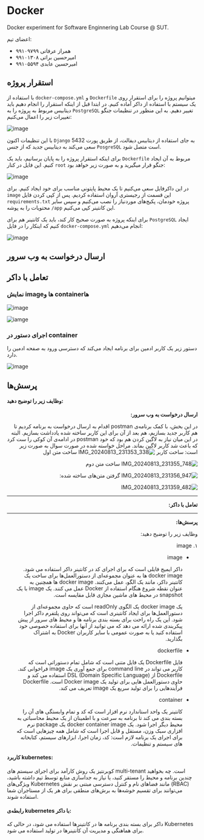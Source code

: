 # Docker


Docker experiment for Software Enginnering Lab Course @ SUT.

اعضای تیم:
- همراز عرفاتی ۹۹۱۰۹۷۹۹
- امیرحسین براتی ۹۹۱۰۱۳۰۸
- امیرحسین عابدی ۹۹۱۰۵۵۹۴

## استقرار پروژه

با استفاده از 
`docker-compose.yml` 
و
`Dockerfile`
میتوانیم پروژه را برای استقرار روی یک سیستم با استفاده از داکر آماده کنیم. در ابتدا قبل از اینکه استقرار را انجام دهیم باید دیتابیس مربوط به پروژه را به 
`PostgreSQL`
تغییر دهیم. به این منظور در تنظیمات جنگو تغییرات زیر را اعمال می‌کنیم:

![image](./images/1-1.png)

با این تنظیمات اکنون 
`Django`
به جای استفاده از دیتابیس دیفالت، از طریق پورت 
5432
سعی می‌کند به دیتابیس جدید که از جنس 
`PosgreSQL`
است متصل شود.

برای اینکه استقرار پروژه را به پایان برسانیم، باید یک 
`Dockerfile`
مربوط به آن ایجاد کنیم. این فایل در کنار
`root`
جنگو قرار میگیرید و به صورت زیر خواهد بود:

![image](./images/1-3.png)

در این داکرفایل سعی می‌کنیم تا یک محیط پایتونی مناسب برای خود ایجاد کنیم. برای 
`image`
این قسمت از رجیستری آروان استفاده کردیم. پس از کپی کردن فایل 
`requirements.txt`
پروژه خودمان، پکیج‌های موردنیاز را نصب می‌کنیم و سپس سایر محتویات را به پوشه 
‍`/app`
این کانتینر کپی می‌کنیم. 

برای اینکه پروژه به صورت صحیح کار کند، باید یک کانتینر هم برای 
`PostgreSQL`
ایجاد کنیم که اینکار را در فایل 
`docker-compose.yml`
انجام می‌دهیم:

![image](./images/1-2.png)

## ارسال درخواست به وب سرور


## تعامل با داکر

### نمایش imageها و containerها
![image](./images/3-1.png)

![iamge](./images/3-2.png)

### اجرای دستور در container
دستور زیر یک کاربر ادمین برای برنامه ایجاد می‌کند که دسترسی ورود به صفحه ادمین را دارد.

![image](./images/3-3.png)

## پرسش‌ها

#### وظایف زیر را توضیح دهید:

<div dir="rtl">

<b>
ارسال درخواست به وب سرور:
</b>

در این بخش، با کمک برنامه‌ی postman اقدام به ارسال درخواست به برنامه کردیم تا هم کاربر جدید بسازیم، هم بعد از آن برای این کاربر ساخته شده یادداشت بسازیم. البته در این میان نیاز به لاگین کردن هم بود که خود postman در ادامه‌ی آن کوکی را ست کرد که باعث شد کاربر لاگین بماند. مراحل خواسته شده در صورت سوال به صورت زیر است:
ساخت کاربر
![IMG_20240813_231353_338](https://github.com/user-attachments/assets/7609b90d-4076-4f61-b3b7-1d1f97cff1c8)
ساخت متن اول

![IMG_20240813_231355_748](https://github.com/user-attachments/assets/f989e360-62a8-4624-bdbf-21902a744844)
ساخت متن دوم

![IMG_20240813_231356_947](https://github.com/user-attachments/assets/4a36f6ea-67e6-4f74-841c-86e86c72da55)
گرفتن متن‌های ساخته شده:

![IMG_20240813_231359_482](https://github.com/user-attachments/assets/27d0b9d8-1ad6-43e6-a8b0-4cdeb3f5d051)



****

<b>
تعامل با داکر:
</b>

****

<b>
پرسش‌ها:
</b>

وظایف زیر را توضیح دهید:

۱. image
- image

    داکر ایمیج 
    فایلی است که برای اجرای کد در کانتینر داکر استفاده می شود.
    docker image
    ها
    به عنوان مجموعه‌ای از دستورالعمل‌ها برای ساخت یک کانتینر داکر، مانند یک الگو، عمل می‌کنند.
    docker image
    ها
    همچنین به عنوان نقطه شروع هنگام استفاده از Docker عمل می کنند.
    یک 
    image
    با یک
    snapshot
    در محیط های ماشین مجازی قابل مقایسه است.

    یک
    docker image 
    یک الگوی readOnly است که حاوی مجموعه‌ای از دستورالعمل‌ها برای ایجاد کانتینری است که می‌تواند روی پلتفرم داکر اجرا شود. این یک راه راحت برای بسته بندی برنامه ها و محیط های سرور از پیش پیکربندی شده ارائه می دهد که می توانید از آنها برای استفاده خصوصی خود استفاده کنید یا به صورت عمومی با سایر کاربران Docker به اشتراک بگذارید.

- dockerfile

    فایل Dockerfile یک فایل متنی است که شامل تمام دستوراتی است که کاربر می تواند در
    command line
    برای جمع آوری یک
    image 
    فراخوانی کند.
    Dockerfile از DSL (Domain Specific Language) استفاده می کند و حاوی دستورالعمل هایی برای تولید یک Docker image است. Dockerfile فرآیندهایی را برای تولید سریع یک image تعریف می کند.


- container

    کانتینر یک واحد استاندارد نرم افزار است که کد و تمام وابستگی های آن را بسته بندی می کند تا برنامه به سرعت و با اطمینان از یک محیط محاسباتی به محیط دیگر اجرا شود. یک docker container image یک package نرم افزاری سبک وزن، مستقل و قابل اجرا است که شامل همه چیزهایی است که برای اجرای یک برنامه لازم است: کد، زمان اجرا، ابزارهای سیستم، کتابخانه های سیستم و تنظیمات.

</div>

#### کاربرد kubernetes:

کوبرنتیز یک روش کارآمد برای اجرای سیستم های multi-tenant است. چه بخواهید چندین برنامه و محیط را مستقر کنید، یا نیاز به جداسازی منابع توسط تیم داشته باشید، ویژگی‌های Kubernetes مانند فضاهای نام و کنترل دسترسی مبتنی بر نقش (RBAC) می‌توانند برای تقسیم خوشه‌ها به برش‌های منطقی برای هر یک از مستاجران شما استفاده شوند.

#### رابطه‌ی kubernetes با داکر:

داکر برای بسته بندی برنامه ها در کانتینرها استفاده می شود، در حالی که Kubernetes برای هماهنگی و مدیریت آن کانتینرها در تولید استفاده می شود.

